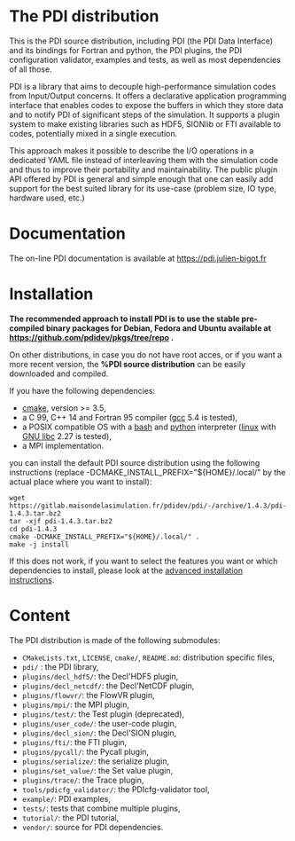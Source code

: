 # The PDI distribution

This is the PDI source distribution, including PDI (the PDI Data Interface) and
its bindings for Fortran and python, the PDI plugins, the PDI configuration
validator, examples and tests, as well as most dependencies of all those.

PDI is a library that aims to decouple high-performance simulation codes from
Input/Output concerns.
It offers a declarative application programming interface that enables codes to
expose the buffers in which they store data and to notify PDI of significant
steps of the simulation.
It supports a plugin system to make existing libraries such as HDF5, SIONlib or
FTI available to codes, potentially mixed in a single execution.

This approach makes it possible to describe the I/O operations in a dedicated
YAML file instead of interleaving them with the simulation code and thus to
improve their portability and maintainability.
The public plugin API offered by PDI is general and simple enough that one can
easily add support for the best suited library for its use-case (problem size,
IO type, hardware used, etc.)

# Documentation

The on-line PDI documentation is available at https://pdi.julien-bigot.fr

# Installation

**The recommended approach to install PDI is to use the stable pre-compiled binary
packages for Debian, Fedora and Ubuntu available at
https://github.com/pdidev/pkgs/tree/repo .**

On other distributions, in case you do not have root acces, or if you want a
more recent version, the **%PDI source distribution** can be easily downloaded
and compiled.

If you have the following dependencies:
* [cmake](https://cmake.org), version >= 3.5,
* a C 99, C++ 14 and Fortran 95 compiler ([gcc](https://gcc.gnu.org/) 5.4 is
  tested),
* a POSIX compatible OS with a [bash](https://www.gnu.org/software/bash/) and
  [python](https://www.python.org/) interpreter
  ([linux](https://www.kernel.org/) with
  [GNU libc](https://www.gnu.org/software/libc/) 2.27 is tested),
* a MPI implementation.

you can install the default PDI source distribution using the following
instructions (replace -DCMAKE_INSTALL_PREFIX="${HOME}/.local/" by the actual
place where you want to install):
```
wget https://gitlab.maisondelasimulation.fr/pdidev/pdi/-/archive/1.4.3/pdi-1.4.3.tar.bz2
tar -xjf pdi-1.4.3.tar.bz2
cd pdi-1.4.3
cmake -DCMAKE_INSTALL_PREFIX="${HOME}/.local/" .
make -j install
```

If this does not work, if you want to select the features you want or which
dependencies to install, please look at the 
[advanced installation instructions](https://pdi.julien-bigot.fr/master/Installation.html).

# Content

The PDI distribution is made of the following submodules:
* `CMakeLists.txt`, `LICENSE`, `cmake/`, `README.md`: distribution specific files,
* `pdi/` : the PDI library,
* `plugins/decl_hdf5/`: the Decl'HDF5 plugin,
* `plugins/decl_netcdf/`: the Decl'NetCDF plugin,
* `plugins/flowvr/`: the FlowVR plugin,
* `plugins/mpi/`: the MPI plugin,
* `plugins/test/`: the Test plugin (deprecated),
* `plugins/user_code/`: the user-code plugin,
* `plugins/decl_sion/`: the Decl'SION plugin,
* `plugins/fti/`: the FTI plugin,
* `plugins/pycall/`: the Pycall plugin,
* `plugins/serialize/`: the serialize plugin,
* `plugins/set_value/`: the Set value plugin,
* `plugins/trace/`: the Trace plugin,
* `tools/pdicfg_validator/`: the PDIcfg-validator tool,
* `example/`: PDI examples,
* `tests/`: tests that combine multiple plugins,
* `tutorial/`: the PDI tutorial,
* `vendor/`: source for PDI dependencies.
